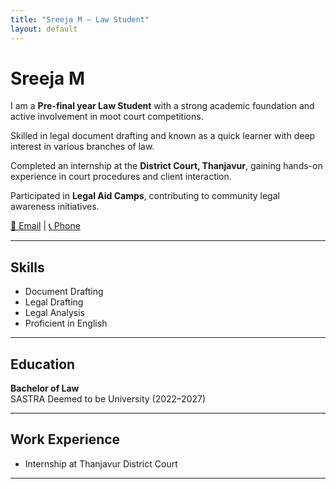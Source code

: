 ```yaml
---
title: "Sreeja M – Law Student"
layout: default
---
```


# Sreeja M

I am a **Pre-final year Law Student** with a strong academic foundation and active involvement in moot court competitions.  

Skilled in legal document drafting and known as a quick learner with deep interest in various branches of law.

Completed an internship at the **District Court, Thanjavur**, gaining hands-on experience in court procedures and client interaction.  

Participated in **Legal Aid Camps**, contributing to community legal awareness initiatives.

[📧 Email](mailto:varagursreeja@gmail.com) | [📞 Phone](tel:+916383275918)

---

## Skills
- Document Drafting  
- Legal Drafting  
- Legal Analysis  
- Proficient in English  

---

## Education
**Bachelor of Law**  
SASTRA Deemed to be University (2022–2027)

---

## Work Experience
- Internship at Thanjavur District Court

---
